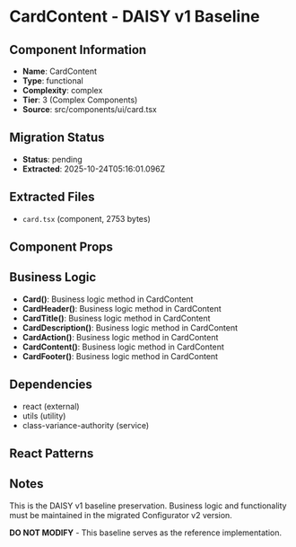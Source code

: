 # CardContent - DAISY v1 Baseline

## Component Information

- **Name**: CardContent
- **Type**: functional
- **Complexity**: complex
- **Tier**: 3 (Complex Components)
- **Source**: src/components/ui/card.tsx

## Migration Status

- **Status**: pending
- **Extracted**: 2025-10-24T05:16:01.096Z

## Extracted Files

- `card.tsx` (component, 2753 bytes)

## Component Props



## Business Logic

- **Card()**: Business logic method in CardContent
- **CardHeader()**: Business logic method in CardContent
- **CardTitle()**: Business logic method in CardContent
- **CardDescription()**: Business logic method in CardContent
- **CardAction()**: Business logic method in CardContent
- **CardContent()**: Business logic method in CardContent
- **CardFooter()**: Business logic method in CardContent

## Dependencies

- react (external)
- utils (utility)
- class-variance-authority (service)

## React Patterns



## Notes

This is the DAISY v1 baseline preservation. Business logic and functionality
must be maintained in the migrated Configurator v2 version.

**DO NOT MODIFY** - This baseline serves as the reference implementation.
